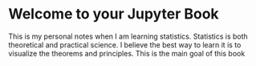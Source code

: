 # Welcome to your Jupyter Book

This is my personal notes when I am learning statistics. Statistics is both theoretical and practical science. 
I believe the best way to learn it is to visualize the theorems and principles. 
This is the main goal of this book


